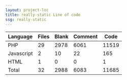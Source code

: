 ```yaml
---
layout: project-loc
title: really-static Line of code
ssg: really-static
---
```

<div class="table-responsive">
<table class="table">
<thead><tr>
<th>Language</th>
<th>Files</th>
<th>Blank</th>
<th>Comment</th>
<th>Code</th>
</tr></thead><tbody>
<tr><td>PHP</td><td> 29</td><td> 2978</td><td> 6061</td><td> 11519</td></tr>
<tr><td>Javascript</td><td> 2</td><td> 10</td><td> 22</td><td> 165</td></tr>
<tr><td>HTML</td><td> 1</td><td> 0</td><td> 0</td><td> 1</td></tr>
<tr><td>Total</td><td>32</td><td>2988</td><td>6083</td><td>11685</td></tr>
</tbody></table></div>
